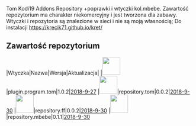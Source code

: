 
Tom Kodi19 Addons Repository
+poprawki i wtyczki kol.mbebe.
Zawartość repozytorium ma charakter niekomercyjny i jest tworzona dla zabawy.
Wtyczki i repozytoria są znalezione w sieci i nie są moją własnością;
Do instalacji
https://krecik71.github.io/kret/

## Zawartość repozytorium
|Wtyczka|Nazwa|Wersja|Aktualizacja|
|<img src="https://raw.githubusercontent.com/krecik71/kret/master/kret/plugin.program.tom/icon.png" width="48">|plugin.program.tom|1.0.2|[2018-9-27](https://raw.githubusercontent.com/krecik71/kret/master/kret/plugin.program.tom/changelog.txt)
|<img src="https://raw.githubusercontent.com/krecik71/kret/master/kret/repository.tom/icon.png" width="48">|repository.tom|0.0.2|[2018-9-30](https://raw1.githubusercontent.com/krecik71/kret/master/kret/plugin.video.zalukajcom/changelog.txt)
|<img src="https://raw.githubusercontent.com/krecik71/kret/master/kret/repository.ff/icon.png" width="48">|repository.ff|0.0.2|[2018-9-30](https://raw1.githubusercontent.com/krecik71/kret/master/kret/plugin.video.zalukajcom/changelog.txt)
|<img src="https://raw.githubusercontent.com/krecik711/kret/master/kret/repository.ff/icon.png" width="48">|repository.mbebe|0.1.1|[2018-9-30](https://raw1.githubusercontent.com/krecik71/kret/master/kret/plugin.video.zalukajcom/changelog.txt)
